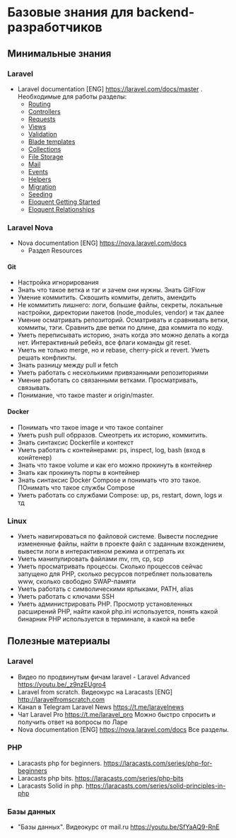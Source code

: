 # Базовые знания для backend-разработчиков

## Минимальные знания

### Laravel

- Laravel documentation [ENG] https://laravel.com/docs/master . Необходимые для работы разделы:
  - [Routing](https://laravel.com/docs/master/routing)
  - [Controllers](https://laravel.com/docs/master/controllers)
  - [Requests](https://laravel.com/docs/master/requests)
  - [Views](https://laravel.com/docs/master/views)
  - [Validation](https://laravel.com/docs/master/validation)
  - [Blade templates](https://laravel.com/docs/master/blade)
  - [Collections](https://laravel.com/docs/master/collections)
  - [File Storage](https://laravel.com/docs/master/filesystem)
  - [Mail](https://laravel.com/docs/master/mail)
  - [Events](https://laravel.com/docs/master/events)
  - [Helpers](https://laravel.com/docs/master/helpers)
  - [Migration](https://laravel.com/docs/master/migrations)
  - [Seeding](https://laravel.com/docs/master/seeding)
  - [Eloquent Getting Started](https://laravel.com/docs/master/eloquent)
  - [Eloquent Relationships](https://laravel.com/docs/master/eloquent-relationships)

### Laravel Nova

- Nova documentation [ENG] https://nova.laravel.com/docs
  - Раздел Resources

#### Git

  - Настройка игнорирования
  - Знать что такое ветка и тэг и зачем они нужны. Знать GitFlow
  - Умение коммитить. Сквошить коммиты, делить, амендить
  - Не коммитить лишнего: логи, большие файлы, секреты, локальные настройки, директории пакетов (node_modules, vendor) и так далее
  - Умение осматривать репозиторий. Осматривать и сравнивать ветки, коммиты, тэги. Сравнить две ветки по длине, два коммита по коду.
  - Уметь переписывать историю, знать когда это можно делать а когда нет. Интерактивный ребейз, все флаги команды git reset.
  - Уметь не только merge, но и rebase, cherry-pick и revert. Уметь решать конфликты.
  - Знать разницу между pull и fetch
  - Уметь работать с несколькими привязанными репозиториями
  - Умение работать со связанными ветками. Просматривать, связывать.
  - Понимание, что такое master и origin/master.

#### Docker

- Понимать что такое image и что такое container
- Уметь push pull обрразов. Смеотреть их историю, коммитить.
- Знать синтаксис Dockerfile и контекст
- Уметь работать с контейнерами: ps, inspect, log, bash (вход в конйтенер)
- Знать что такое volume и как его можно прокинуть в контейнер
- Знать как прокинуть порты в контейнер
- Знать синтаксис Docker Compose и понимать что это такое. ПОнимать что такое службы Compose
- Уметь работать со службами Compose: up, ps, restart, down, logs и тд

### Linux

- Уметь навигироваться по файловой системе. Вывести последние измененные файлы, найти в проекте файл с заданным вхождением, вывести логи в интерактивном режима и отгрепать их
- Уметь манипулировать файлами mv, rm, cp, scp
- Уметь просматривать процессы. Сколько процессов сейчас запущено для PHP, сколько ресурсов потребляет пользователь www, сколько свободно SWAP-памяти
- Уметь работать с символическими ярлыками, PATH, alias
- Уметь работать с ключами SSH
- Уметь администрировать PHP. Просмотр установленных расширений PHP, найти какой php.ini используется, понять какой бинарник PHP используется в терминале, а какой на вебе

## Полезные материалы

### Laravel

- Видео по продвинутым фичам laravel - Laravel Advanced https://youtu.be/_z9nzEUgro4
- Laravel from scratch. Видеокурс на Laracasts [ENG] http://laravelfromscratch.com
- Канал в Telegram Laravel News https://t.me/laravelnews
- Чат Laravel Pro https://t.me/laravel_pro Можно быстро спросить и получить ответ на вопросы по Ларе
- Nova documentation [ENG] https://nova.laravel.com/docs Все разделы.

### PHP

- Laracasts php for beginners. https://laracasts.com/series/php-for-beginners
- Laracasts php bits. https://laracasts.com/series/php-bits
- Laracasts Solid in php. https://laracasts.com/series/solid-principles-in-php


### Базы данных

- "Базы данных". Видеокурс от mail.ru https://youtu.be/SfYaAQ9-RnE
